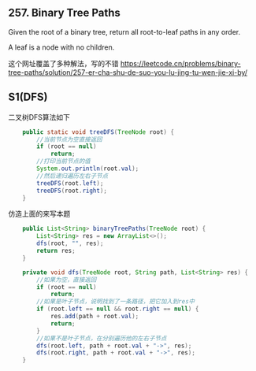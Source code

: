 ## 257. Binary Tree Paths

Given the root of a binary tree, return all root-to-leaf paths in any order.

A leaf is a node with no children.

这个网址覆盖了多种解法，写的不错 https://leetcode.cn/problems/binary-tree-paths/solution/257-er-cha-shu-de-suo-you-lu-jing-tu-wen-jie-xi-by/
## S1(DFS)
二叉树DFS算法如下
```java
    public static void treeDFS(TreeNode root) {
        //当前节点为空直接返回
        if (root == null)
            return;
        //打印当前节点的值
        System.out.println(root.val);
        //然后递归遍历左右子节点
        treeDFS(root.left);
        treeDFS(root.right);
    }

```
仿造上面的来写本题
```java
    public List<String> binaryTreePaths(TreeNode root) {
        List<String> res = new ArrayList<>();
        dfs(root, "", res);
        return res;
    }

    private void dfs(TreeNode root, String path, List<String> res) {
        //如果为空，直接返回
        if (root == null)
            return;
        //如果是叶子节点，说明找到了一条路径，把它加入到res中
        if (root.left == null && root.right == null) {
            res.add(path + root.val);
            return;
        }
        //如果不是叶子节点，在分别遍历他的左右子节点
        dfs(root.left, path + root.val + "->", res);
        dfs(root.right, path + root.val + "->", res);
    }

```
